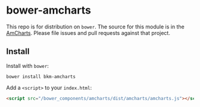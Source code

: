 # bower-amcharts

This repo is for distribution on `bower`. The source for this module is in the
[AmCharts](http://www.amcharts.com).
Please file issues and pull requests against that project.

## Install

Install with `bower`:

```shell
bower install bkm-amcharts
```

Add a `<script>` to your `index.html`:

```html
<script src="/bower_components/amcharts/dist/amcharts/amcharts.js"></script>
```

